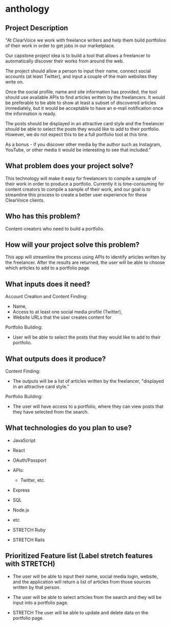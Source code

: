 # anthology

## Project Description

"At ClearVoice we work with freelance writers and help them build portfolios of their work in order to get jobs in our marketplace.

Our capstone project idea is to build a tool that allows a freelancer to automatically discover their works from around the web.

The project should allow a person to input their name, connect social accounts (at least Twitter), and input a couple of the main websites they write on.

Once the social profile, name and site information has provided, the tool should use available APIs to find articles written by the freelancers. It would be preferable to be able to show at least a subset of discovered articles immediately, but it would be acceptable to have an e-mail notification once the information is ready.

The posts should be displayed in an attractive card style and the freelancer should be able to select the posts they would like to add to their portfolio. However, we do not expect this to be a full portfolio tool at this time.

As a bonus - if you discover other media by the author such as Instagram, YouTube, or other media it would be interesting to see that included."


## What problem does your project solve?
This technology will make it easy for freelancers to compile a sample of their work in order to produce a portfolio. Currently it is time-consuming for content creators to compile a sample of their work, and our goal is to streamline this process to create a better user experience for these ClearVoice clients.

## Who has this problem?
Content-creators who need to build a portfolio.

## How will your project solve this problem?
This app will streamline the process using APIs to identify articles written by the freelancer. After the results are returned, the user will be able to choose which articles to add to a portfolio page.

## What inputs does it need?

Account Creation and Content Finding:
  - Name,
  - Access to at least one social media profile (Twitter),
  - Website URLs that the user creates content for

Portfolio Building:
  - User will be able to select the posts that they would like to add to their portfolio.


## What outputs does it produce?

Content Finding:
  - The outputs will be a list of articles written by the freelancer, "displayed in an attractive card style."

Portfolio Building:
  - The user will have access to a portfolio, where they can view posts that they have selected from the search.

## What technologies do you plan to use?
- JavaScript
- React
- OAuth/Passport
- APIs:
  - Twitter, etc.
- Express
- SQL
- Node.js
- etc.

- STRETCH Ruby
- STRETCH Rails

## Prioritized Feature list (Label stretch features with STRETCH)
- The user will be able to input their name, social media login, website, and the application will return a list of articles from those sources written by that person.

- The user will be able to select articles from the search and they will be input into a portfolio page.

- STRETCH The user will be able to update and delete data on the portfolio page.
